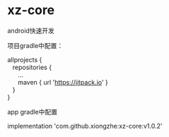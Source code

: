 # xz-core
android快速开发

项目gradle中配置：  

allprojects {  
&nbsp;&nbsp;&nbsp;repositories {  
&nbsp;&nbsp;&nbsp;&nbsp;&nbsp;&nbsp;...  
&nbsp;&nbsp;&nbsp;&nbsp;&nbsp;&nbsp;maven { url 'https://jitpack.io' }  
&nbsp;&nbsp;&nbsp;}  
}  

app gradle中配置

implementation 'com.github.xiongzhe:xz-core:v1.0.2'

